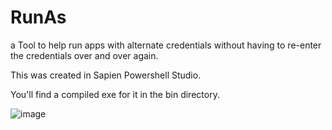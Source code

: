 # RunAs
a Tool to help run apps with alternate credentials without having to re-enter the credentials over and over again.

This was created in Sapien Powershell Studio.

You'll find a compiled exe for it in the bin directory.

![image](https://user-images.githubusercontent.com/16179180/183491395-ff3926df-4e35-42bb-ac19-cab6162b5037.png)
